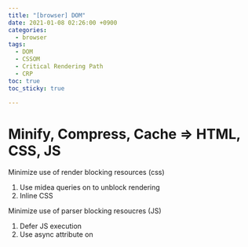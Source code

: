 ```yaml
---
title: "[browser] DOM"
date: 2021-01-08 02:26:00 +0900
categories: 
  - browser
tags:
  - DOM
  - CSSOM
  - Critical Rendering Path
  - CRP
toc: true
toc_sticky: true

---
```




# Minify, Compress, Cache => HTML, CSS, JS

Minimize use of render blocking resources (css)

1. Use midea queries on <link> to unblock rendering
2. Inline CSS

Minimize use of parser blocking resoucres (JS)

1. Defer JS execution
2. Use async attribute on <script>

Patterns:

1. Minimize Bytes
2. Reduce critical resources
3. Shorten CRP length
